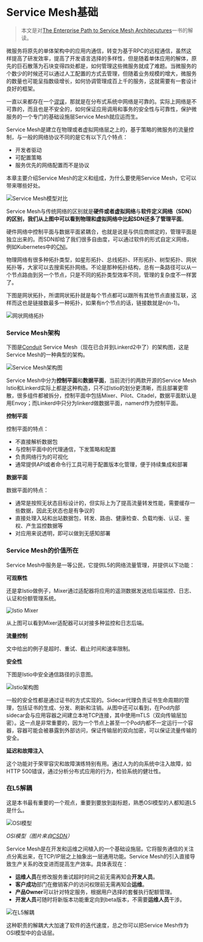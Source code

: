 # Service Mesh基础

> 本文是对[The Enterprise Path to Service Mesh Architecutures](https://www.nginx.com/resources/library/the-enterprise-path-to-service-mesh-architectures/)一书的解读。

微服务将原先的单体架构中的应用内通信，转变为基于RPC的远程通信，虽然这样提高了研发效率，提高了开发语言选择的多样性，但是随着单体应用的解体，原先的巨石散落为石块变得四处都是，如何管理这些微服务就成了难题。当微服务的个数少的时候还可以通过人工配置的方式去管理，但随着业务规模的增大，微服务的数量也可能呈指数级增长，如何协调管理成百上千的服务，这就需要有一套设计良好的框架。

一直以来都存在一个[谬误](https://en.wikipedia.org/wiki/Fallacies_of_distributed_computing)，那就是在分布式系统中网络是可靠的。实际上网络是不可靠的，而且也是不安全的，如何保证应用调用和事务的安全性与可靠性，保护微服务的一个专门的基础设施层Service Mesh就应运而生。

Service Mesh是建立在物理或者虚拟网络层之上的，基于策略的微服务的流量控制，与一般的网络协议不同的是它有以下几个特点：

- 开发者驱动
- 可配置策略
- 服务优先的网络配置而不是协议

本章主要介绍Service Mesh的定义和组成，为什么要使用Service Mesh，它可以带来哪些好处。

![Service Mesh模型对比](https://ws1.sinaimg.cn/large/0069RVTdly1fuafvbnuc7j310a0oqdm9.jpg)

Service Mesh与传统网络的区别就是**硬件或者虚拟网络**与**软件定义网络（SDN）**的区别，我们从上图中可以看到物理和虚拟网络中比起SDN还多了**管理平面**。

硬件网络中控制平面与数据平面紧耦合，也就是说是与供应商绑定的，管理平面是独立出来的。而SDN却给了我们很多自由度，可以通过软件的形式自定义网络，例如Kubernetes中的[CNI](https://jimmysong.io/kubernetes-handbook/concepts/cni.html)。

物理网络有很多种拓扑类型，如星形拓扑、总线拓扑、环形拓扑、树型拓扑、网状拓扑等，大家可以去搜索拓扑网络。不论是那种拓扑结构，总有一条路径可以从一个节点路由到另一个节点，只是不同的拓扑类型效率不同，管理的复杂度不一样罢了。

下图是网状拓扑，所谓网状拓扑就是每个节点都可以跟所有其他节点直接互联，这样而这也是链接数最多一种拓扑，如果有n个节点的话，链接数就是n(n-1)。

![网状网络拓扑](https://ws1.sinaimg.cn/large/0069RVTdly1fuaie8jan8j310a0kitem.jpg)

### Service Mesh架构

下图是[Conduit](https://condiut.io) Service Mesh（现在已合并到Linkerd2中了）的架构图，这是Service Mesh的一种典型的架构。

![Service Mesh架构图](https://ws2.sinaimg.cn/large/0069RVTdly1fuail4d24jj31080rkgr7.jpg)

Service Mesh中分为**控制平面**和**数据平面**，当前流行的两款开源的Service Mesh Istio和Linkerd实际上都是这种构造，只不过Istio的划分更清晰，而且部署更零散，很多组件都被拆分，控制平面中包括Mixer、Pilot、Citadel，数据平面默认是用Envoy；而Linkerd中只分为linkerd做数据平面，namerd作为控制平面。

**控制平面**

控制平面的特点：

- 不直接解析数据包
- 与控制平面中的代理通信，下发策略和配置
- 负责网络行为的可视化
- 通常提供API或者命令行工具可用于配置版本化管理，便于持续集成和部署

**数据平面**

数据平面的特点：

- 通常是按照无状态目标设计的，但实际上为了提高流量转发性能，需要缓存一些数据，因此无状态也是有争议的
- 直接处理入站和出站数据包，转发、路由、健康检查、负载均衡、认证、鉴权、产生监控数据等
- 对应用来说透明，即可以做到无感知部署

### Service Mesh的价值所在

Service Mesh中服务是一等公民，它提供L5的网络流量管理，并提供以下功能：

**可观察性**

还是拿Istio做例子，Mixer通过适配器将应用的遥测数据发送给后端监控、日志、认证和份额管理系统。

![Istio Mixer](https://ws1.sinaimg.cn/large/0069RVTdly1fuam4ln45jj30yu0o6wkc.jpg)

从上图可以看到Mixer适配器可以对接多种监控和日志后端。

**流量控制**

文中给出的例子是超时、重试、截止时间和速率限制。

**安全性**

下图是Istio中安全通信路径的示意图。

![Istio架构图](https://ws3.sinaimg.cn/large/0069RVTdly1fuamvq97cuj30yu0wg7cr.jpg)

一般的安全性都是通过证书的方式实现的。Sidecar代理负责证书生命周期的管理，包括证书的生成、分发、刷新和注销。从图中还可以看到，在Pod内部sidecar会与应用容器之间建立本地TCP连接，其中使用mTLS（双向传输层加密）。这一点是非常重要的，因为一个节点上甚至一个Pod内都不一定运行一个容器，容器可能会被暴露到外部访问，保证传输层的双向加密，可以保证流量传输的安全。

**延迟和故障注入**

这个功能对于荣宰容灾和故障演练特别有用。通过人为的向系统中注入故障，如HTTP 500错误，通过分析分布式应用的行为，检验系统的健壮性。

### 在L5解耦

这是本书最有重要的一个观点，重要到要放到副标题，熟悉OSI模型的人都知道L5是什么。

![OSI模型](https://ws3.sinaimg.cn/large/0069RVTdly1fuanez4qbtj30v4183n7p.jpg)

*OSI模型（图片来自[CSDN](https://blog.csdn.net/yaopeng_2005/article/details/7064869)）*

Service Mesh是在开发和运维之间植入的一个基础设施层。它将服务通信的关注点分离出来，在TCP/IP层之上抽象出一层通用功能。Service Mesh的引入直接导致生产关系的改变进而提高生产效率。具体表现在：

- **运维人员**在修改服务重试超时时间之前无需再知会**开发人员**。
- **客户成功**部门在撤销客户的访问权限前无需再知会**运维**。
- **产品Owner**可以针对特定服务，根据用户选择的套餐执行配额管理。
- **开发人员**可随时将新版本功能重定向到beta版本，不需要**运维人员**干涉。

![在L5解耦](https://ws3.sinaimg.cn/large/006tNbRwly1fubfiiryirj30w20ayjui.jpg)

这种职责的解耦大大加速了软件的迭代速度，总之你可以把Service Mesh作为OSI模型中的会话层。